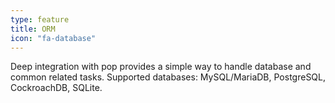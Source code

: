 ```yaml
---
type: feature
title: ORM
icon: "fa-database"
---
```

Deep integration with pop provides a simple way to handle database and common related tasks.
Supported databases: MySQL/MariaDB, PostgreSQL, CockroachDB, SQLite.